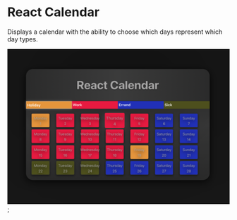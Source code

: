 # React Calendar

Displays a calendar with the ability to choose which 
days represent which day types.

![screenshot](./public/screenshot.png);
